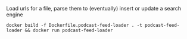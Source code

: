 Load urls for a file, parse them to (eventually) insert or update a search engine

```docker build -f Dockerfile.podcast-feed-loader . -t podcast-feed-loader && docker run podcast-feed-loader```